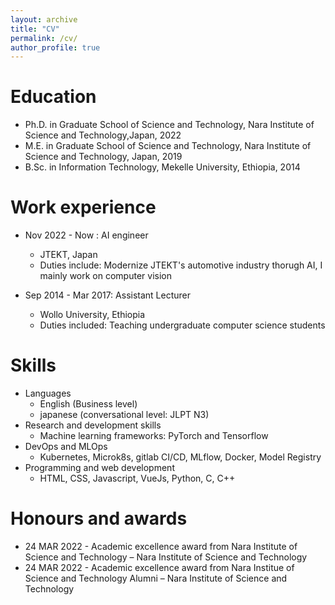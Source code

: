 ```yaml
---
layout: archive
title: "CV"
permalink: /cv/
author_profile: true
---
```


Education
======
* Ph.D. in Graduate School of Science and Technology, Nara Institute of Science and Technology,Japan, 2022
* M.E. in Graduate School of Science and Technology, Nara Institute of Science and Technology, Japan, 2019
* B.Sc. in Information Technology, Mekelle University, Ethiopia, 2014

Work experience
======
* Nov 2022 - Now : AI engineer 
  * JTEKT, Japan
  * Duties include: Modernize JTEKT's automotive industry thorugh AI, I mainly work on computer vision 
  
* Sep 2014 - Mar 2017: Assistant Lecturer
  * Wollo University, Ethiopia
  * Duties included: Teaching undergraduate computer science students

Skills
===============
* Languages
  * English (Business level)
  * japanese (conversational level: JLPT N3)
* Research and development skills
  * Machine learning frameworks: PyTorch and Tensorflow
* DevOps and MLOps
  * Kubernetes, Microk8s, gitlab CI/CD, MLflow, Docker, Model Registry
* Programming and web development
  * HTML, CSS, Javascript, VueJs, Python, C, C++


Honours and awards
====================
* 24 MAR 2022 - Academic excellence award from Nara Institute of Science and Technology – Nara Institute of Science and Technology
* 24 MAR 2022 - Academic excellence award from Nara Institue of Science and Technology Alumni – Nara Institute of
Science and Technology
